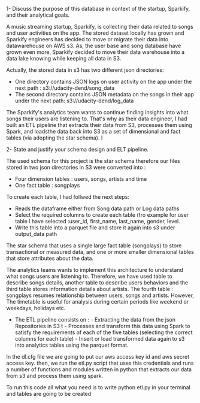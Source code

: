 1- Discuss the purpose of this database in context of the startup, Sparkify, and their analytical goals.

A music streaming startup, Sparkify, is collecting their data related to songs and user activities on the app. The stored dataset locally has grown and Sparkify engineers has decided to move or migrate their data into datawarehouse on AWS s3. As, the user base and song database have grown even more, Sparkify decided to move their data warehouse into a data lake knowing while keeping  all data in S3.


Actually, the stored data in s3 has two different json directories:

- One directory contains JSON logs on user activity on the app under the next path : s3://udacity-dend/song_data
- The second directory contains JSON metadata on the songs in their app under the next path: s3://udacity-dend/log_data

The Sparkify's analytics team wants to continue finding insights into what songs their users are listening to. That's why as their data engineer, I had built an ETL pipeline that extracts their data from S3, processes them using Spark, and loadsthe data back into S3 as a set of dimensional and fact tables (via adopting the star schema). I



2- State and justify your schema design and ELT pipeline.

The used schema for this project is the star schema therefore our files stored in two json directories in S3 were converted into :

- Four dimension tables : users, songs, artists and time
- One fact table : songplays

To create each table, I had follwed the next steps:

- Reads the dataframe either from Song data path or Log data paths
- Select the required columns to create each table (fro example for user table I have selected :user_id, first_name, last_name, gender, level.
- Write this table into a parquet file and store it again into s3 under output_data path


The star schema that uses a single large fact table (songplays) to store transactional or measured data, and one or more smaller dimensional tables that store attributes about the data.

The analytics teams wants to implement this architecture to understand what songs users are listening to. Therefore, we have used table to describe songs details, another table to describe users behaviors and the third table stores information details about artists. The fourth table : songplays resumes relationship between users, songs and artists. However, The timetable is useful for analysis during certain periods like weekend or weekdays, holidays etc.

- The ETL pipeline consists on :
        - Extracting the data from the json Repositories in S3 t
        - Processes and transform this data using Spark to satisfy the requirements of each of the five tables (selecting the correct columns for each table)
        - Insert or load transformed data again to s3 into analytics tables using the parquet format.

In the dl.cfg file we are going to put our aws access key id and  aws secret access key. then, we run the etl.py script that uses this credentials and runs a number of functions and modules written in python that extracts our data from s3 and process them using spark.

To run this code all what you need is to write python etl.py in your terminal and tables are going to be created 